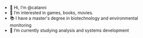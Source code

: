 - 👋 Hi, I’m @catanni
- 👀 I’m interested in games, books, movies.
- 📚 I have a master's degree in biotechnology and environmental monitoring
- 🌱 I’m currently studying analysis and systems development
